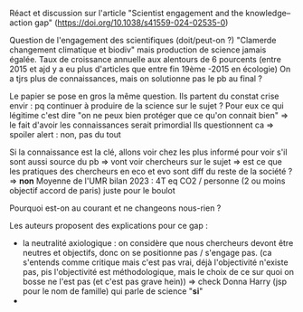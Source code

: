 Réact et discussion sur l'article "Scientist engagement and the knowledge–action gap" (https://doi.org/10.1038/s41559-024-02535-0)

Question de l'engagement des scientifiques (doit/peut-on ?)
"Clamerde changement climatique et biodiv" mais production de science jamais égalée. Taux de croissance annuelle aux alentours de 6 pourcents (entre 2015 et ajd y a eu plus d'articles que entre fin 19ème -2015 en écologie)
On a tjrs plus de connaissances, mais on solutionne pas le pb au final ?

Le papier se pose en gros la même question. Ils partent du constat crise envir : pq continuer à produire de la science sur le sujet ? 
Pour eux ce qui légitime c'est dire "on ne peux bien protéger que ce qu'on connait bien" => le fait d'avoir les connaissances serait primordial 
Ils questionnent ca => spoiler alert : non, pas du tout

Si la connaissance est la clé, allons voir chez les plus informé pour voir s'il sont aussi source du pb => vont voir chercheurs sur le sujet => est ce que les pratiques des chercheurs en eco et evo sont diff du reste de la société ? => **non**
Moyenne de l'UMR bilan 2023 : 4T eq CO2 / personne (2 ou moins objectif accord de paris) juste pour le boulot

Pourquoi est-on au courant et ne changeons nous-rien ?

Les auteurs proposent des explications pour ce gap :
- la neutralité axiologique : on considère que nous chercheurs devont être neutres et objectifs, donc on se positionne pas / s'engage pas. (ca s'entends comme critique mais c'est pas vrai, déjà l'objectivité n'existe pas, pis l'objectivité est méthodologique, mais le choix de ce sur quoi on bosse ne l'est pas (et c'est pas grave hein)) => check Donna Harry (jsp pour le nom de famille) qui parle de science "**si**"
- 